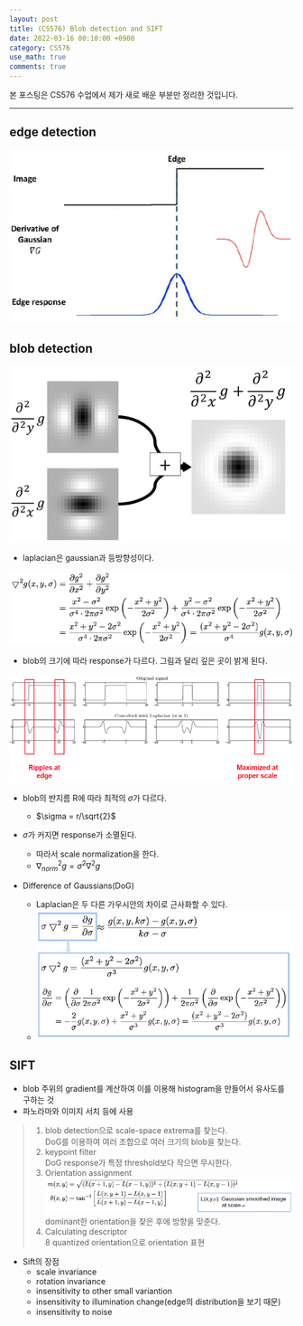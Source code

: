 ```yaml
---
layout: post
title: (CS576) Blob detection and SIFT
date: 2022-03-16 00:10:00 +0900
category: CS576
use_math: true
comments: true
---
```


본 포스팅은 CS576 수업에서 제가 새로 배운 부분만 정리한 것입니다.

---

## edge detection

![alt image](/public/img/220316/edge_detection.png)

## blob detection

![alt image](/public/img/220316/laplacian_of_gaussian.png)

- laplacian은 gaussian과 등방향성이다.

![alt image](/public/img/220316/laplacian_gaussian.png)

- blob의 크기에 따라 response가 다르다. 그림과 달리 깊은 곳이 밝게 된다.

![alt image](/public/img/220316/response_map.png)

- blob의 반지름 R에 따라 최적의 $\sigma$가 다르다.
  - $\sigma = r/\sqrt{2}$

- $\sigma$가 커지면 response가 소멸된다.
  - 따라서 scale normalization을 한다.
  - $\nabla^2_{norm}g=\sigma^2\nabla^2g$

- Difference of Gaussians(DoG)
  - Laplacian은 두 다른 가우시안의 차이로 근사화할 수 있다.
  - ![alt image](/public/img/220316/Dog.png)

## SIFT

- blob 주위의 gradient를 계산하여 이를 이용해 histogram을 만들어서 유사도를 구하는 것
- 파노라마와 이미지 서치 등에 사용

> 1. blob detection으로 scale-space extrema를 찾는다.<br>
>   DoG를 이용하여 여러 조합으로 여러 크기의 blob을 찾는다.
> 2. keypoint filter<br>
>   DoG response가 특정 threshold보다 작으면 무시한다.
> 3. Orientation assignment<br>
>   ![alt image](/public/img/220316/orientation_assignment.png)<br>
>   dominant한 orientation을 찾은 후에 방향을 맞춘다.
> 4. Calculating descriptor<br>
>   8 quantized orientation으로 orientation 표현

- Sift의 장점
  - scale invariance
  - rotation invariance
  - insensitivity to other small variantion
  - insensitivity to illumination change(edge의 distribution을 보기 때문)
  - insensitivity to noise